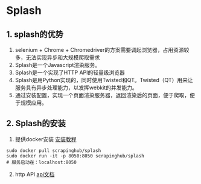 # Splash

## 1. splash的优势
1. selenium + Chrome + Chromedriver的方案需要调起浏览器，占用资源较多，无法实现异步和大规模爬取需求
2. Splash是一个Javascript渲染服务。
3. Splash是一个实现了HTTP API的轻量级浏览器
4. Splash是用Python实现的，同时使用Twisted和QT。Twisted（QT）用来让服务具有异步处理能力，以发挥webkit的并发能力。
5. 通过安装配置，实现一个页面渲染服务器，返回渲染后的页面，便于爬取，便于规模应用。


## 2. Splash的安装
1. 提供docker安装
[安装教程](https://splash.readthedocs.io/en/stable/install.html#linux-docker)
```
sudo docker pull scrapinghub/splash
sudo docker run -it -p 8050:8050 scrapinghub/splash
# 服务启动在：localhost:8050
```
2. http API
[api文档](https://splash.readthedocs.io/en/stable/api.html#render-html)
